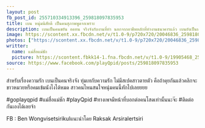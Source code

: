 ```yaml
---
layout: post
fb_post_id: 255710334913396_259818097835953
title: เบน หนุ่มนิสัยดี เป็นคนสุภาพพูดจาเพราะ
description: เบนเป็นคนขยัน อดทน จริงจังกับงานที่ทำ นอกจากอาชีพหลักที่ทำงานธนาคารแล้ว เบนยังเป็นนายแบบโฆษณาอีกด้วย เวลาว่างเป็นชอบออกกำลังกาย เล่นกีฬา นอกจากนี้หนุ่มคนนี้ยังเป็นทาสแมวอีกด้วยนะ 
image: https://scontent.xx.fbcdn.net/v/t1.0-9/p720x720/20046836_259818064502623_2048980210302614069_n.jpg?_nc_cat=0&oh=3d2251fb92b75c2b48f5310ec1f5cbc8&oe=5B7AFFC3
photos: ["https://scontent.xx.fbcdn.net/v/t1.0-9/p720x720/20046836_259818064502623_2048980210302614069_n.jpg?_nc_cat=0&oh=3d2251fb92b75c2b48f5310ec1f5cbc8&oe=5B7AFFC3", "https://scontent.xx.fbcdn.net/v/t1.0-9/s720x720/20031819_259818024502627_8996993226270953830_n.jpg?_nc_cat=0&oh=dd7432dfb415b37f3fa1cd348fbacd38&oe=5BB8A4AB", "https://scontent.xx.fbcdn.net/v/t1.0-9/20108263_259818034502626_7636081378632857764_n.jpg?_nc_cat=0&oh=0271e8749694ea49f12a606d0ff2b7e6&oe=5B7939F9", "https://scontent.xx.fbcdn.net/v/t1.0-9/20139802_259818084502621_6745832633671557251_n.jpg?_nc_cat=0&oh=72fad5137b092cbab0c50022006adb0b&oe=5BB2F4E4"]
writter:
  name: แม่สื่อแม่ชัก
  picture: https://scontent.fbkk14-1.fna.fbcdn.net/v/t1.0-9/19905468_257990828018680_1300189550768818950_n.jpg?_nc_cat=0&_nc_eui2=AeEZYdQgaOxgXIKmVEoEITEVBssDPkrxbmLUT6aK5DSeA8Y-1PYGOZTFL0FWfIR0hQ5cHihf4g7Ra5vQGBfYiPRSpt5ItSofRQ7xR_A0K2VyyQ&oh=d4afec3688711fd3918544327ed0196f&oe=5B8BFCF9
source: https://www.facebook.com/playQpid/posts/259818097835953
---
```

สำหรับเรื่องความรัก เบนเป็นคนจริงจัง ทุ่มเทกับความรัก ไม่มีสเปคสาวตายตัว คือถ้าคุยกันแล้วคลิกจะขาวหมวยหรือคมเข้มนังไงได้หมด สาวคนไหนสนใจหนุ่มคนนี้ทักไปเลยยยย

#goplayqpid #แม่สื่อแม่ชัก #playQpid #ทางเพจมีหน้าที่บอกต่อคนโสดเท่านั้นนะจ๊ะ #ติดต่อกันเองได้เลยจ้า

FB : Ben Wongvisetsirikulแนะนำโดย Raksak Arsiralertsiri
